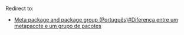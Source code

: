 Redirect to:

*   [Meta package and package group (Português)#Diferença entre um metapacote e um grupo de pacotes](/index.php/Meta_package_and_package_group_(Portugu%C3%AAs)#Diferença_entre_um_metapacote_e_um_grupo_de_pacotes "Meta package and package group (Português)")